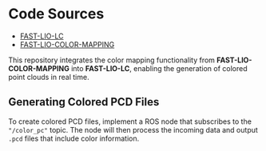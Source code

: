 # Code Sources
- [FAST-LIO-LC](https://github.com/yanliang-wang/FAST_LIO_LC)  
- [FAST-LIO-COLOR-MAPPING](https://github.com/YWL0720/FAST-LIO-COLOR-MAPPING)

This repository integrates the color mapping functionality from **FAST-LIO-COLOR-MAPPING** into **FAST-LIO-LC**, enabling the generation of colored point clouds in real time.

## Generating Colored PCD Files
To create colored PCD files, implement a ROS node that subscribes to the `"/color_pc"` topic. The node will then process the incoming data and output `.pcd` files that include color information.
